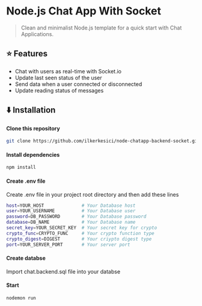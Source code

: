 # Node.js Chat App With Socket

> Clean and minimalist Node.js template for a quick start with Chat Applications.

## :star: Features

- Chat with users as real-time with Socket.io
- Update last seen status of the user
- Send data when a user connected or disconnected
- Update reading status of messages



## :arrow_down: Installation


#### Clone this repository

```sh
git clone https://github.com/ilkerkesici/node-chatapp-backend-socket.git
```

#### Install dependencies

```sh
npm install
```

#### Create .env file

Create .env file in your project root directory and then add these lines

```sh
host=YOUR_HOST              # Your Database host
user=YOUR_USERNAME          # Your Database user
password=DB_PASSWORD        # Your Database password
database=DB_NAME            # Your Database name
secret_key=YOUR_SECRET_KEY  # Your secret key for crypto
crypto_func=CRYPTO_FUNC     # Your crypto function type  
crypto_digest=DIGEST        # Your criypto digest type
port=YOUR_SERVER_PORT       # Your server port
```

#### Create databse

Import chat.backend.sql file into your databse


#### Start

```sh
nodemon run
```
